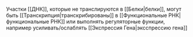 Участки [[ДНК]], которые не транслируются в [[Белки|белки]], могут быть [[Транскрипция|транскрибированы]] в [[Функциональные РНК|функциональные РНК]] или выполнять регуляторные функции, например усиливать/ослаблять [[Экспрессия Гена|эксспрессию гена]]